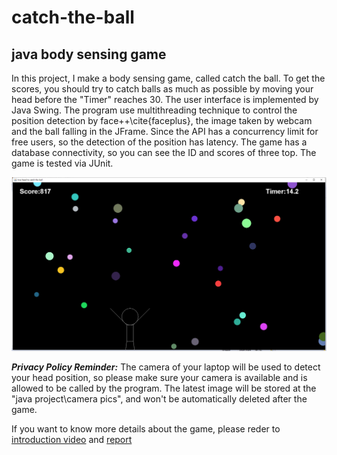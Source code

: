 # catch-the-ball
## java body sensing game

In this project, I make a body sensing game, called catch the ball. To get the scores, you should try to catch balls as much as possible by moving your head before the "Timer" reaches 30. The user interface is implemented by Java Swing. The program use multithreading technique to control the position detection by face++\cite{faceplus}, the image taken by webcam and the ball falling in the JFrame. Since the API has a concurrency limit for free users, so the detection of the position has latency. The game has a database connectivity, so you can see the ID and scores of three top. The game is tested via JUnit.

![Screenshot of the game:](https://github.com/VickyyLi/catch-the-ball/blob/master/user_interface.png)

***Privacy Policy Reminder:***
The camera of your laptop will be used to detect your head position, so please make sure your camera is available and is allowed to be called by the program. The latest image will be stored at the "java project\camera pics", and won't be automatically deleted after the game.

If you want to know more details about the game, please reder to [introduction video](https://github.com/VickyyLi/catch-the-ball/blob/master/intro_video.mp4) and [report](https://github.com/VickyyLi/catch-the-ball/blob/master/report.pdf)
